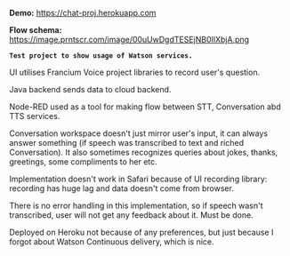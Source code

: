 **Demo:** https://chat-proj.herokuapp.com

**Flow schema:** https://image.prntscr.com/image/00uUwDgdTESEjNB0IlXbjA.png

**`Test project to show usage of Watson services.`**

UI utilises Francium Voice project libraries to record user's question.

Java backend sends data to cloud backend.

Node-RED used as a tool for making flow between STT, Conversation abd TTS services.

Conversation workspace doesn't just mirror user's input, it can always answer something (if speech was transcribed to text and riched Conversation). It also sometimes recognizes queries about jokes, thanks, greetings, some compliments to her etc.

Implementation doesn't work in Safari because of UI recording library: recording has huge lag and data doesn't come from browser.

There is no error handling in this implementation, so if speech wasn't transcribed, user will not get any feedback about it. Must be done.

Deployed on Heroku not because of any preferences, but just because I forgot about Watson Continuous delivery, which is nice.
